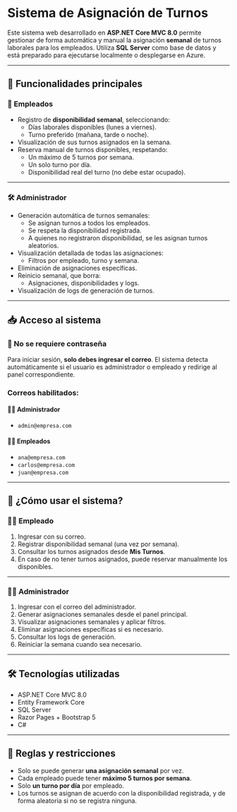 # Sistema de Asignación de Turnos

Este sistema web desarrollado en **ASP.NET Core MVC 8.0** permite gestionar de forma automática y manual la asignación **semanal** de turnos laborales para los empleados. Utiliza **SQL Server** como base de datos y está preparado para ejecutarse localmente o desplegarse en Azure.

---

## 🧩 Funcionalidades principales

### 👤 Empleados
- Registro de **disponibilidad semanal**, seleccionando:
  - Días laborales disponibles (lunes a viernes).
  - Turno preferido (mañana, tarde o noche).
- Visualización de sus turnos asignados en la semana.
- Reserva manual de turnos disponibles, respetando:
  - Un máximo de 5 turnos por semana.
  - Un solo turno por día.
  - Disponibilidad real del turno (no debe estar ocupado).

---

### 🛠️ Administrador
- Generación automática de turnos semanales:
  - Se asignan turnos a todos los empleados.
  - Se respeta la disponibilidad registrada.
  - A quienes no registraron disponibilidad, se les asignan turnos aleatorios.
- Visualización detallada de todas las asignaciones:
  - Filtros por empleado, turno y semana.
- Eliminación de asignaciones específicas.
- Reinicio semanal, que borra:
  - Asignaciones, disponibilidades y logs.
- Visualización de logs de generación de turnos.

---

## 📥 Acceso al sistema

### 🔐 No se requiere contraseña  
Para iniciar sesión, **solo debes ingresar el correo**. El sistema detecta automáticamente si el usuario es administrador o empleado y redirige al panel correspondiente.

### Correos habilitados:

#### 👨‍💼 Administrador
- `admin@empresa.com`

#### 👩‍💼 Empleados
- `ana@empresa.com`
- `carlos@empresa.com`
- `juan@empresa.com`

---

## 🚀 ¿Cómo usar el sistema?

### 🧑‍💼 Empleado

1. Ingresar con su correo.
2. Registrar disponibilidad semanal (una vez por semana).
3. Consultar los turnos asignados desde **Mis Turnos**.
4. En caso de no tener turnos asignados, puede reservar manualmente los disponibles.

---

### 👨‍💼 Administrador

1. Ingresar con el correo del administrador.
2. Generar asignaciones semanales desde el panel principal.
3. Visualizar asignaciones semanales y aplicar filtros.
4. Eliminar asignaciones específicas si es necesario.
5. Consultar los logs de generación.
6. Reiniciar la semana cuando sea necesario.

---

## 🛠️ Tecnologías utilizadas

- ASP.NET Core MVC 8.0  
- Entity Framework Core  
- SQL Server  
- Razor Pages + Bootstrap 5  
- C#  

---

## 📌 Reglas y restricciones

- Solo se puede generar **una asignación semanal** por vez.
- Cada empleado puede tener **máximo 5 turnos por semana**.
- Solo **un turno por día** por empleado.
- Los turnos se asignan de acuerdo con la disponibilidad registrada, y de forma aleatoria si no se registra ninguna.
